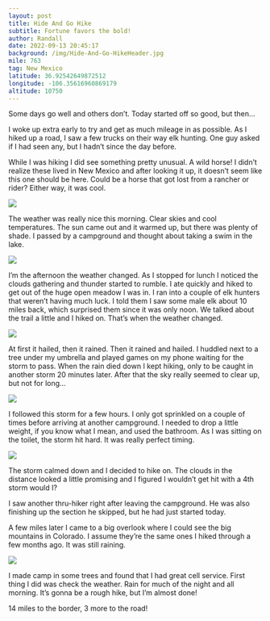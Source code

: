```yaml
---
layout: post
title: Hide And Go Hike
subtitle: Fortune favors the bold!
author: Randall
date: 2022-09-13 20:45:17
background: /img/Hide-And-Go-HikeHeader.jpg
mile: 763
tag: New Mexico
latitude: 36.92542649872512
longitude: -106.35616960869179
altitude: 10750
---
```

Some days go well and others don’t. Today started off so good, but then…

I woke up extra early to try and get as much mileage in as possible. As I hiked up a road, I saw a few trucks on their way elk hunting. One guy asked if I had seen any, but I hadn’t since the day before.

While I was hiking I did see something pretty unusual. A wild horse! I didn’t realize these lived in New Mexico and after looking it up, it doesn’t seem like this one should be here. Could be a horse that got lost from a rancher or rider? Either way, it was cool.

<img src="/img/Hide And Go Hike0.jpg" class="img-fluid">

The weather was really nice this morning. Clear skies and cool temperatures. The sun came out and it warmed up, but there was plenty of shade. I passed by a campground and thought about taking a swim in the lake.

<img src="/img/Hide And Go Hike1.jpg" class="img-fluid">

I’m the afternoon the weather changed. As I stopped for lunch I noticed the clouds gathering and thunder started to rumble. I ate quickly and hiked to get out of the huge open meadow I was in. I ran into a couple of elk hunters that weren’t having much luck. I told them I saw some male elk about 10 miles back, which surprised them since it was only noon. We talked about the trail a little and I hiked on. That’s when the weather changed.

<img src="/img/Hide And Go Hike2.jpg" class="img-fluid">

At first it hailed, then it rained. Then it rained and hailed. I huddled next to a tree under my umbrella and played games on my phone waiting for the storm to pass. When the rain died down I kept hiking, only to be caught in another storm 20 minutes later. After that the sky really seemed to clear up, but not for long…

<img src="/img/Hide And Go Hike3.jpg" class="img-fluid">

I followed this storm for a few hours. I only got sprinkled on a couple of times before arriving at another campground. I needed to drop a little weight, if you know what I mean, and used the bathroom. As I was sitting on the toilet, the storm hit hard. It was really perfect timing.

<img src="/img/Hide And Go Hike4.jpg" class="img-fluid">

The storm calmed down and I decided to hike on. The clouds in the distance looked a little promising and I figured I wouldn’t get hit with a 4th storm would I?

I saw another thru-hiker right after leaving the campground. He was also finishing up the section he skipped, but he had just started today. 

A few miles later I came to a big overlook where I could see the big mountains in Colorado. I assume they’re the same ones I hiked through a few months ago. It was still raining.

<img src="/img/Hide And Go Hike5.jpg" class="img-fluid">

I made camp in some trees and found that I had great cell service. First thing I did was check the weather. Rain for much of the night and all morning. It’s gonna be a rough hike, but I’m almost done!

14 miles to the border, 3 more to the road!
